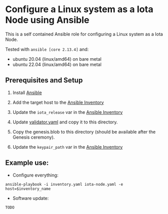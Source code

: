 # Configure a Linux system as a Iota Node using Ansible

This is a self contained Ansible role for configuring a Linux system as a Iota Node.

Tested with `ansible [core 2.13.4]` and:

- ubuntu 20.04 (linux/amd64) on bare metal
- ubuntu 22.04 (linux/amd64) on bare metal

## Prerequisites and Setup

1. Install [Ansible](https://docs.ansible.com/ansible/latest/installation_guide/intro_installation.html)

2. Add the target host to the [Ansible Inventory](./inventory.yaml)

3. Update the `iota_release` var in the [Ansible Inventory](./inventory.yaml)

4. Update [validator.yaml](../config/validator.yaml) and copy it to this directory.

5. Copy the genesis.blob to this directory (should be available after the Genesis ceremony).

6. Update the `keypair_path` var in the [Ansible Inventory](./inventory.yaml)

## Example use:

- Configure everything:

`ansible-playbook -i inventory.yaml iota-node.yaml -e host=$inventory_name`

- Software update:

`TODO`
